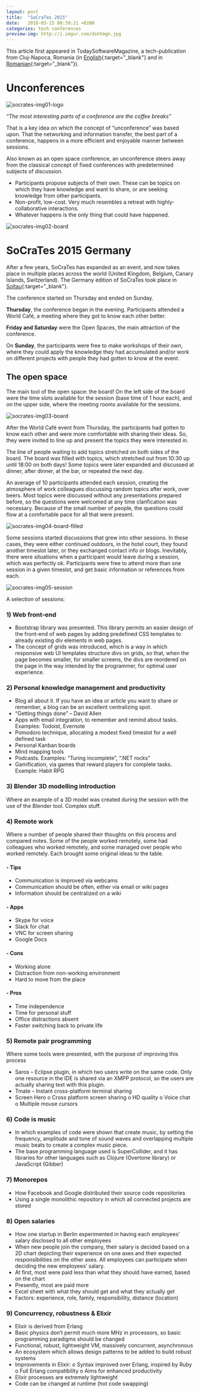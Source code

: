```yaml
---
layout: post
title:  "SoCraTes 2015"
date:   2016-03-15 08:39:21 +0200
categories: tech conferences
preview-img: http://i.imgur.com/dshtmgn.jpg
---
```

This article first appeared in TodaySoftwareMagazine, a tech-publication from Cluj-Napoca, Romania (in [English][tsm-article-socrates-2015-en]{:target="_blank"} and in [Romanian][tsm-article-socrates-2015-ro]{:target="_blank"}).


#  __Unconferences__

![socrates-img01-logo]

_“The most interesting parts of a conference are the coffee breaks”_

That is a key idea on which the concept of “unconference” was based upon. That the networking and information transfer, the best part of a conference, happens in a more efficient and enjoyable manner between sessions.

Also known as an open space conference, an unconference steers away from the classical concept of fixed conferences with predetermined subjects of discussion.
-	Participants propose subjects of their own. These can be topics on which they have knowledge and want to share, or are seeking knowledge from other participants.
-	Non-profit, low-cost. Very much resembles a retreat with highly-collaborative interactions.
-	Whatever happens is the only thing that could have happened.

![socrates-img02-board]

# __SoCraTes 2015 Germany__

After a few years, SoCraTes has expanded as an event, and now takes place in multiple places across the world (United Kingdom, Belgium, Canary Islands, Switzerland). The Germany edition of SoCraTes took place in [Soltau][google-maps-soltau]{:target="_blank"}.

The conference started on Thursday and ended on Sunday.

__Thursday__, the conference began in the evening. Participants attended a World Café, a meeting where they got to know each other better.

__Friday and Saturday__ were the Open Spaces, the main attraction of the conference.

On __Sunday__, the participants were free to make workshops of their own, where they could apply the knowledge they had accumulated and/or work on different projects with people they had gotten to know at the event.

## The open space

The main tool of the open space: the board! On the left side of the board were the time slots available for the session (base time of 1 hour each), and on the upper side, where the meeting rooms available for the sessions.

![socrates-img03-board]

After the World Café event from Thursday, the participants had gotten to know each other and were more comfortable with sharing their ideas. So, they were invited to line up and present the topics they were interested in.

The line of people waiting to add topics stretched on both sides of the board. The board was filled with topics, which stretched out from 10:30 up until 18:00 on both days! Some topics were later expanded and discussed at dinner, after dinner, at the bar, or repeated the next day.

An average of 10 participants attended each session, creating the atmosphere of work colleagues discussing random topics after work, over beers. Most topics were discussed without any presentations prepared before, so the questions were welcomed at any time clarification was necessary. Because of the small number of people, the questions could flow at a comfortable pace for all that were present.

![socrates-img04-board-filled]

Some sessions started discussions that grew into other sessions. In these cases, they were either continued outdoors, in the hotel court, they found another timeslot later, or they exchanged contact info or blogs.
Inevitably, there were situations when a participant would leave during a session, which was perfectly ok. Participants were free to attend more than one session in a given timeslot, and get basic information or references from each.

![socrates-img05-session]

A selection of sessions:

### 1)	Web front-end
-	Bootstrap library was presented. This library permits an easier design of the front-end of web pages by adding predefined CSS templates to already existing div elements in web pages.
-	The concept of grids was introduced, which is a way in which responsive web UI templates structure divs on grids, so that, when the page becomes smaller, for smaller screens, the divs are reordered on the page in the way intended by the programmer, for optimal user experience.

### 2)	Personal knowledge management and productivity
-	Blog all about it. If you have an idea or article you want to share or remember, a blog can be an excellent centralizing spot.
-	“Getting things done” – David Allen
-	Apps with email integration, to remember and remind about tasks. Examples: Todoist, Evernote
-	Pomodoro technique, allocating a modest fixed timeslot for a well defined task
-	Personal Kanban boards
-	Mind mapping tools
-	Podcasts. Examples: “Turing incomplete”, “.NET rocks”
-	Gamification, via games that reward players for complete tasks. Example: Habit RPG

### 3)	Blender 3D modelling introduction
Where an example of a 3D model was created during the session with the use of the Blender tool. Complex stuff.

### 4)	Remote work
Where a number of people shared their thoughts on this process and compared notes. Some of the people worked remotely, some had colleagues who worked remotely, and some managed over people who worked remotely. Each brought some original ideas to the table.
#### - Tips
 -	Communication is improved via webcams
 -	Communication should be often, either via email or wiki pages
 -	Information should be centralized on a wiki

#### -	Apps
 -	Skype for voice
 -	Slack for chat
 -	VNC for screen sharing
 -	Google Docs

#### -	Cons
 -	Working alone
 -	Distraction from non-working environment
 -	Hard to move from the place

#### -	Pros
 -	Time independence
 -	Time for personal stuff
 -	Office distractions absent
 -	Faster switching back to private life

### 5)	Remote pair programming
Where some tools were presented, with the purpose of improving this process

-	Saros – Eclipse plugin, in which two users write on the same code. Only one resource in the IDE is shared via an XMPP protocol, so the users are actually sharing text with this plugin.
-	Tmate – Instant cross-platform terminal sharing
-	Screen Hero
	o	Cross platform screen sharing
	o	HD quality
	o	Voice chat
	o	Multiple mouse cursors

### 6)	Code is music
-	In which examples of code were shown that create music, by setting the frequency, amplitude and tone of sound waves and overlapping multiple music beats to create a complex music piece.
-	The base programming language used is SuperCollider, and it has libraries for other languages such as Clojure (Overtone library) or JavaScript (Gibber)

### 7)	Monorepos
-	How Facebook and Google distributed their source code repositories
-	Using a single monolithic repository in which all connected projects are stored

### 8)	Open salaries
-	How one startup in Berlin experimented in having each employees’ salary disclosed to all other employees
-	When new people join the company, their salary is decided based on a 2D chart depicting their experience on one axes and their expected responsibilities on the other axes. All employees can participate when deciding the new employees’ salary.
-	At first, most were paid less than what they should have earned, based on the chart
-	Presently, most are paid more
-	Excel sheet with what they should get and what they actually get
-	Factors: experience, role, family, responsibility, distance (location)

### 9)	Concurrency, robustness & Elixir
-	Elixir is derived from Erlang
-	Basic physics don’t permit much more MHz in processors, so basic programming paradigms should be changed
-	Functional, robust, lightweight VM, massively concurrent, asynchronous
-	An ecosystem which allows design patterns to be added to build robust systems
-	Improvements in Elixir:
	o	Syntax improved over Erlang, inspired by Ruby
	o	Full Erlang compatibility
	o	Aims for enhanced productivity
-	Elixir processes are extremely lightweight
-	Code can be changed at runtime (hot code swapping)


[tsm-article-socrates-2015-en]: https://www.todaysoftmag.com/article/1700/socrates-2015-unconference
[tsm-article-socrates-2015-ro]: https://www.todaysoftmag.ro/article/1697/socrates-2015-unconference
[google-maps-soltau]: https://www.google.ro/maps/place/29614+Soltau,+Germany/@52.9607721,9.8449588,9z/data=!4m5!3m4!1s0x47b1b342b29f4ba1:0x4263df27bd656e0!8m2!3d52.9846914!4d9.842125?hl=en

[socrates-img01-logo]: https://lh3.googleusercontent.com/N9yhD6_Fm3O9x6QWdQDBh_y1QsmC1jdPaa5pEwlTGINWX0o5M4p8G8u56TiVlqV0nARfBkDRE8Q0Q2WSXiO24ztFyW2JZK3pTjw087N5bDJS4_mHuMYvrfb0Md5Jg431D2E9gSeYmVg6D1JqmG4pMq0zJKItcCkIE6WAVe3uOOnfY-jT81gJloRG6MFaLic-cUCIv-PlpLbkk6rBRj1tUJcZwJ0OO34CQbkwaO5jwAA6fA-IrhKRV5edzQD2B-cC0g3SJLdQ50e-5pOk2jTDPgQ6TqKAWHIS4hpQcQ--gtLcT0_GRW5QdGfxuacfqUsTQGhvULDSS4QJfiBL36tYmBHnPwcHMs0yBfM6uWGMM_NF2-cBvMKIvST-WiB4584-c_IScgf3swF3l8f08pW8rEDswJ8hQBn2Mgt5XHb0gatGyVgkv1eaUWJPe2jPiJuACk-XiJBgmInpODBjyBURoMgx3vGaPPfLA0KqBbjDIJTWATTu5vT6UK1FkMto-ntemSksdHpSgtO_W_Fiuhaf7ifMHJ9h5mtgL5SSbGhL7l1PghnNPrbM8NJNsOGinxoH-wafmEGRG-IRkqICbRtuqyiBQYHo74oBYZI74EEL4bFG4nLsoAgq=w363-h364-no
[socrates-img02-board]: https://lh3.googleusercontent.com/BCix7yWP6s25J_KA_b9W2swNS1QgxALHw_1oqBM74C7BdIA_mATT4_64m8nqb0cQyG0bva5j71WL_zBWHbuaZqF34a_2aZh0JJbKxZQ90XvGXESTiOY8a09cMBm5Qd2O4r6JImM7K6MxXr-i5gIxdV48UKEPVtp3ejFaQ8nfC2-jSEHS8gAC3bkDxp8uXV0im0BmU4nRTG-k-uYs5cX0sJoCBYm_uIC_IYwp8Yx-VJqhcuVdseyrPj5m_9_pwwmqii6H17VQmy2Hhi-I_9eQXclR1Fm-UvjVjrZ-CvBxzUBAHtQGpeUusxikMr8yD6mbp0hyX1K8Yhft9r6z9FsAOVxjDTl-tV97XDEbnTcVtj4Aq2LImeixVJnwueXEoyHF44Un3JuoHi8vnoWtP1IjHTB0d3WTlDvQW3MwXC6OkOGPNHe8-BiWrJgCRLfp8GOROYyniISfwfT8lQR-xKK7nNYUX1DXLdb0xxWmZzsRjPAxgGF5NtNxFiKrma2EAzSoVOL5ZfG4adM4vvVU3o5V91jfrDO9G89vIOE9LWsp_ONXi9_DgOpflAFXM_hESXJyp_qfk-vIGkO6HIVdVCclE6RpqngbFSCdvRDkBPVdjxPyVFuC0fvj=w644-h246-no
[socrates-img03-board]: https://lh3.googleusercontent.com/eQQfeuO_tzfkHLRy7MX4tRrdEZsJwW7Z6IYFbCKAkHV2nU1nXkNyGwP2UWd7lBlXGHY9_epULM6rcxY_mQo4smWNmjH3pRcJkv9YgJI8T3iPGffTcLvLfDrwyLv4rGL7oHQnENniPLGCiEsnWMhOJfA5tjSU_dXrdjVUQkztEEsb06l2a0nOR0LXBpamk7F5zPWsWOzyb03CnN6mlDePuejMwNEDcKUHznsuBCtrkrZZdBsHqYJH6erakKOKvjzDo50iF4xHlP92KWE6mB9BgQvipumoTyGxPc0-TvuuarNX-3cPBGzoU6sBHuudtv_nknvxXW1xbvwu5ATrgPd5--8wMpUvJFVBcDSWVl6MNYy9mKs9JYr9u2RNE4bZgbODq-S9keLZlgT3L1J1deVA4DRKlMn6MrAHVS65GxcAkUdAtZK0ZzHbyRGZby8rqFk127Tk6fNbyaBRfWP69QAx4-yp8991fZ-pkTF5404W_Drwv8umLDgqbYcH7OVabxz1Uped1FV076K5lpIei5vE0n1r7wPXlOpauxk5VGhuUPLmrCWGo3aIk6IQc09sm37ajP3TFag0deuVy983nG847xjbpnihk2X4aybKCn8j2cQTJWj4UC0l=w644-h202-no
[socrates-img04-board-filled]: https://lh3.googleusercontent.com/ySIqDVb1vRIBBSQhquvU5Ld9WO-99_kEDzXbTyMkC7vfP3xjI2Isv_8TjVt3W360CsOPiMg3n90ETQ8r7W7h4pVFwOZBc-pe_CO5yz4hm2s2iZqKqN4Bh97LMT8_vKltn341D7BrvO5dy_yLBueaVACu0ABx2AaA3lklc_TSNZbzMc9DzgvDSj43KLCh1i7mOQFIMzOSdvBY3Yj6RADaXGl5BEE3HP6k9uwX9syI-3pI1cLyJk_ht03sA2TYfy_xxvq8_z1xFxXSGMKC7VydzPLCRNnVqZhxxYolcGm3U0FQnkBPZCtj4USzy1SscgcqtDa7g02V5FVoy25MiG9Z8bLzYpDIdRLFhv_Z41HBgmgrPPVgR0xJfOvI3-ErHpHL55eByA7pnAkZwpzA2H2NGsLJxvmZxSYWJg1Duu1SJPFSVw8Cj2Pcn5eiqf6JN1m6faffkfMPGKnBrHnDPiOAhXhVK301-7FbAbIpucHZNGxqajbBqqmG4rTCphD7iBaZvduSQ1bYUfAWH60eJwS7wAHMnpIE4CBM6ohd8MSxYjfrbPUkulUFeZfBG5tPOXvZPgHi-BXh7cUYcsbwNq_tqwqYa_Iz1YNHcOPte5kDNxQEFK3z4-Wl=w644-h270-no
[socrates-img05-session]: https://lh3.googleusercontent.com/H5BkEmv2N0oT1Nf7LO4sriUzzJiUg3GJowtuNZClyFgqT9oZHxuKtgP19LaMhfH8N55X-6ASp3Ke5S38w-CN1DOazLWFI0V_5uBlZ5jF13GMtdnHqOo3YPtCwztVcMcvDq35kOQXlg7e_NY-JtPYrDMWYr0DQwf6wqTgvPhorGOTINDVKW1uKWP1JYdEbMwQ7AOFYD6WWGjALJBOTisLmG46VEr_VN3VST1-TEEQwJiwm_wS-yv0U0dXGH1F5I8ccRz-ohtGk13iVEbaHBCi3ELuJspbNVu2AJD6S_L0ChZAKSjx3icgwnzWg_RDa4PjUzMF64ZHnKf_nXtK2F8GxcWgKj57Q148kyQZDUxZ71HyfH6fvFYr0-6qpVJS9rej_1qC0169tYco1EUt2u3NcQdYTOKdfkmLCNoaaBhYsiWE0_FK4G0SlqzGa09RTFmZDcGTLlpRg5lXaEkI1M4Du1EQofQBhoXVuVzBs04h9GmDSoBW2WCaNAD6eZ3D-Are-xqKcolYCrmckSYbgu59e3Wj6zw_LO8Y_kZ0cyKS41zjF6OA2TZGbrmJuF3Mb7fhrxInswd5QcixdDRw5N8-UFFZhOOTZK8Sc--GsfjORS1W1q7CS_IC=w644-h178-no
